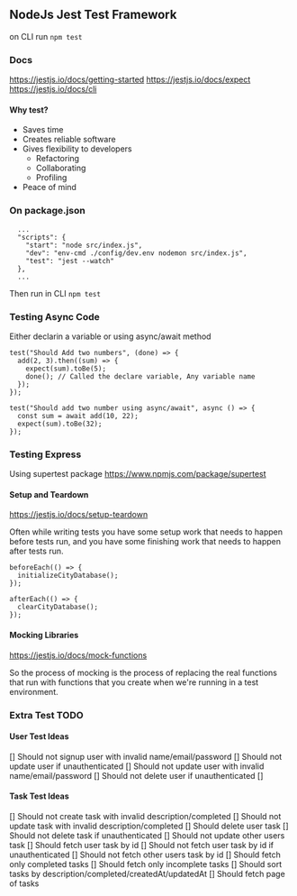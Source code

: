 ## NodeJs Jest Test Framework

on CLI run `npm test`

### Docs

https://jestjs.io/docs/getting-started
https://jestjs.io/docs/expect
https://jestjs.io/docs/cli

#### Why test?

- Saves time
- Creates reliable software
- Gives flexibility to developers
  - Refactoring
  - Collaborating
  - Profiling
- Peace of mind

### On package.json

```
  ...
  "scripts": {
    "start": "node src/index.js",
    "dev": "env-cmd ./config/dev.env nodemon src/index.js",
    "test": "jest --watch"
  },
  ...
```

Then run in CLI `npm test`

### Testing Async Code

Either declarin a variable or using async/await method

```
test("Should Add two numbers", (done) => {
  add(2, 3).then((sum) => {
    expect(sum).toBe(5);
    done(); // Called the declare variable, Any variable name
  });
});

test("Should add two number using async/await", async () => {
  const sum = await add(10, 22);
  expect(sum).toBe(32);
});
```

### Testing Express

Using supertest package https://www.npmjs.com/package/supertest

#### Setup and Teardown

https://jestjs.io/docs/setup-teardown

Often while writing tests you have some setup work that needs to happen before tests run, and you have some finishing work that needs to happen after tests run.

```
beforeEach(() => {
  initializeCityDatabase();
});

afterEach(() => {
  clearCityDatabase();
});
```

#### Mocking Libraries

https://jestjs.io/docs/mock-functions

So the process of mocking is the process of replacing the real functions that run with functions that you create when we're running in a test environment.

### Extra Test TODO

#### User Test Ideas

[] Should not signup user with invalid name/email/password
[] Should not update user if unauthenticated
[] Should not update user with invalid name/email/password
[] Should not delete user if unauthenticated
[]

#### Task Test Ideas

[] Should not create task with invalid description/completed
[] Should not update task with invalid description/completed
[] Should delete user task
[] Should not delete task if unauthenticated
[] Should not update other users task
[] Should fetch user task by id
[] Should not fetch user task by id if unauthenticated
[] Should not fetch other users task by id
[] Should fetch only completed tasks
[] Should fetch only incomplete tasks
[] Should sort tasks by description/completed/createdAt/updatedAt
[] Should fetch page of tasks

